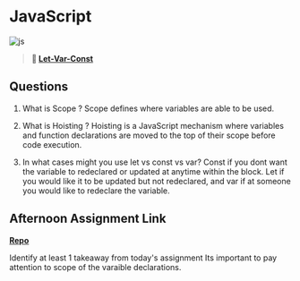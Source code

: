 # JavaScript

![js](https://bcw.blob.core.windows.net/public/img/courses/js.gif)

> **📖 [Let-Var-Const](https://codeworksacademy.com/fs-student-guide/resources/wk2/01-Let-Var-Const)**

## Questions

1. What is Scope ?
Scope defines where variables are able to be used. 

2. What is Hoisting ?
Hoisting is a JavaScript mechanism where variables and function declarations are moved to the top of their scope before code execution. 
3. In what cases might you use let vs const vs var?
Const if you dont want the variable to redeclared or updated at anytime within the block. Let if you would like it to be updated but not redeclared, and var if at someone you would like to redeclare the variable. 
## Afternoon Assignment Link

**[Repo](https://github.com/Aiden6408/scoreboard.git)**

Identify at least 1 takeaway from today's assignment 
Its important to pay attention to scope of the varaible declarations. 
